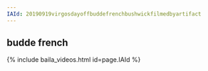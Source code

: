 ```yaml
---
IAId: 20190919virgosdayoffbuddefrenchbushwickfilmedbyartifact
---
```


## budde french

{% include baila_videos.html id=page.IAId %}
